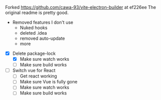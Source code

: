 Forked https://github.com/cawa-93/vite-electron-builder at ef226ee
The original readme is pretty good.

* Removed features I don't use
    * Nuked hooks
    * deleted .idea
    * removed auto-update
    * more

- [x] Delete package-lock
    - [x] Make sure watch works
    - [ ] Make sure build works

- [ ] Switch vue for React
    - [ ] Get react working
    - [ ] Make sure Vue is fully gone
    - [ ] Make sure watch works
    - [ ] Make sure build works
